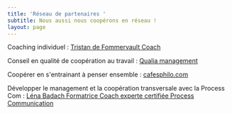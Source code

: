 ```yaml
---
title: 'Réseau de partenaires '
subtitle: Nous aussi nous coopérons en réseau !
layout: page
---
```

Coaching individuel : [Tristan de Fommervault Coach](htpps://tristandefommervault.com)

Conseil en qualité de coopération au travail :  [Qualia management](https://qualia-management.com)

Coopérer en s'entrainant à penser ensemble : [](https://qualia-management.com)[cafesphilo.com](www.cafesphilo.com)

Développer le management et la coopération transversale avec la Process Com : [Léna Badach Formatrice Coach experte certifiée Process Communication](https://www.linkedin.com/in/lenabadach/)
